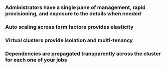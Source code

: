 ### Administrators have a single pane of management, rapid provisioning, and exposure to the details when needed

### Auto scaling across form factors provides elasticity

### Virtual clusters provide isolation and multi-tenancy

### Dependencies are propagated transparently across the cluster for each one of your jobs
